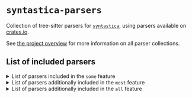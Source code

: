 # `syntastica-parsers`

Collection of tree-sitter parsers for
[`syntastica`](https://crates.io/crates/syntastica), using parsers available on
[crates.io](https://crates.io).

See
[the project overview](https://rubixdev.github.io/syntastica/syntastica/#parser-collections)
for more information on all parser collections.

<!-- Everything under here is autogenerated by running `cargo xtask codegen` -->
<!-- DO NOT EDIT! -->

## List of included parsers

<!-- dprint-ignore-start -->

<details>
<summary>List of parsers included in the <span class="stab portability"><code>some</code></span> feature</summary>

- [bash](https://docs.rs/tree-sitter-bash/0.23.3/)
- [c](https://docs.rs/tree-sitter-c/0.23.4/)
- [cpp](https://docs.rs/tree-sitter-cpp/0.23.4/)
- [css](https://docs.rs/tree-sitter-css/0.23.2/)
- [go](https://docs.rs/tree-sitter-go/0.23.4/)
- [html](https://docs.rs/tree-sitter-html/0.23.2/)
- [java](https://docs.rs/tree-sitter-java/0.23.5/)
- [javascript](https://docs.rs/tree-sitter-javascript/0.23.1/)
- [json](https://docs.rs/tree-sitter-json/0.24.8/)
- [lua](https://docs.rs/tree-sitter-lua/0.2.0/)
- [python](https://docs.rs/tree-sitter-python/0.23.6/)
- [rust](https://docs.rs/tree-sitter-rust/0.23.2/)
- [toml](https://github.com/Mathspy/tree-sitter-toml) (not supported by this collection)
- [tsx](https://docs.rs/tree-sitter-typescript/0.23.2/)
- [typescript](https://docs.rs/tree-sitter-typescript/0.23.2/)
- [yaml](https://docs.rs/tree-sitter-yaml/0.7.0/)

</details>

<details>
<summary>List of parsers additionally included in the <span class="stab portability"><code>most</code></span> feature</summary>

- [asm](https://docs.rs/tree-sitter-asm/0.24.0/)
- [c_sharp](https://docs.rs/tree-sitter-c-sharp/0.23.1/)
- [comment](https://github.com/stsewd/tree-sitter-comment) (not supported by this collection)
- [dart](https://github.com/UserNobody14/tree-sitter-dart) (not supported by this collection)
- [diff](https://docs.rs/tree-sitter-diff/0.1.0/)
- [haskell](https://docs.rs/tree-sitter-haskell/0.23.1/)
- [jsdoc](https://docs.rs/tree-sitter-jsdoc/0.23.2/)
- [json5](https://github.com/Joakker/tree-sitter-json5) (not supported by this collection)
- [jsonc](https://gitlab.com/WhyNotHugo/tree-sitter-jsonc) (not supported by this collection)
- [markdown](https://docs.rs/tree-sitter-md/0.3.2/)
- [markdown_inline](https://docs.rs/tree-sitter-md/0.3.2/)
- [php](https://docs.rs/tree-sitter-php/0.23.11/)
- [regex](https://docs.rs/tree-sitter-regex/0.24.3/)
- [ruby](https://docs.rs/tree-sitter-ruby/0.23.1/)
- [scala](https://docs.rs/tree-sitter-scala/0.23.4/)
- [scss](https://github.com/serenadeai/tree-sitter-scss) (not supported by this collection)

</details>

<details>
<summary>List of parsers additionally included in the <span class="stab portability"><code>all</code></span> feature</summary>

- [ebnf](https://github.com/RubixDev/ebnf) (not supported by this collection)
- [ejs](https://docs.rs/tree-sitter-embedded-template/0.23.2/)
- [erb](https://docs.rs/tree-sitter-embedded-template/0.23.2/)
- [hexdump](https://github.com/rush-rs/tree-sitter-hexdump) (not supported by this collection)
- [julia](https://docs.rs/tree-sitter-julia/0.23.1/)
- [llvm](https://github.com/benwilliamgraham/tree-sitter-llvm) (not supported by this collection)
- [ocaml](https://docs.rs/tree-sitter-ocaml/0.24.0/)
- [ocaml_interface](https://docs.rs/tree-sitter-ocaml/0.24.0/)
- [ql](https://docs.rs/tree-sitter-ql/0.23.1/)
- [rush](https://github.com/rush-rs/tree-sitter-rush) (not supported by this collection)
- [ursa](https://github.com/ursalang/tree-sitter-ursa) (not supported by this collection)
- [verilog](https://github.com/gmlarumbe/tree-sitter-systemverilog) (not supported by this collection)
- [wat](https://github.com/wasm-lsp/tree-sitter-wasm) (not supported by this collection)

</details>

<!-- dprint-ignore-end -->

